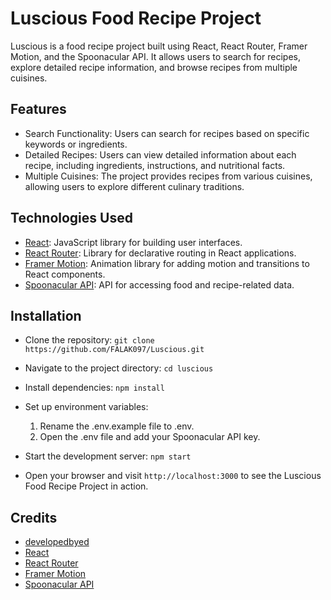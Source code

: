 # Luscious Food Recipe Project

Luscious is a food recipe project built using React, React Router, Framer Motion, and the Spoonacular API. It allows users to search for recipes, explore detailed recipe information, and browse recipes from multiple cuisines.

## Features

- Search Functionality: Users can search for recipes based on specific keywords or ingredients.
- Detailed Recipes: Users can view detailed information about each recipe, including ingredients, instructions, and nutritional facts.
- Multiple Cuisines: The project provides recipes from various cuisines, allowing users to explore different culinary traditions.

## Technologies Used

- [React](https://reactjs.org): JavaScript library for building user interfaces.
- [React Router](https://reactrouter.com): Library for declarative routing in React applications.
- [Framer Motion](https://www.framer.com/api/motion/): Animation library for adding motion and transitions to React components.
- [Spoonacular API](https://spoonacular.com/food-api): API for accessing food and recipe-related data.

## Installation

- Clone the repository:
  `git clone https://github.com/FALAK097/Luscious.git`

- Navigate to the project directory:
  `cd luscious`
- Install dependencies:
  `npm install`

- Set up environment variables:

  1. Rename the .env.example file to .env.
  2. Open the .env file and add your Spoonacular API key.

- Start the development server:
  `npm start`

- Open your browser and visit `http://localhost:3000` to see the Luscious Food Recipe Project in action.

## Credits

- [developedbyed](https://github.com/developedbyed/)
- [React](https://reactjs.org)
- [React Router](https://reactrouter.com)
- [Framer Motion](https://www.framer.com/api/motion/)
- [Spoonacular API](https://spoonacular.com/food-api)
